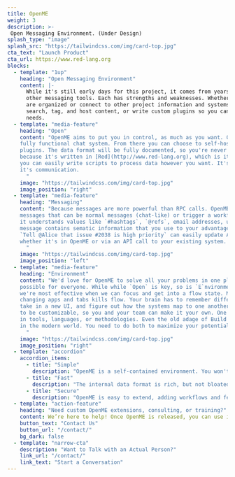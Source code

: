 ```yaml
---
title: OpenME
weight: 3
description: >-
 Open Messaging Environment. (Under Design)
splash_type: "image"
splash_src: "https://tailwindcss.com/img/card-top.jpg"
cta_text: "Launch Product"
cta_url: https://www.red-lang.org
blocks:
  - template: "1up"
    heading: "Open Messaging Environment"
    content: |-
      While it's still early days for this project, it comes from years of experience with
      other messaging tools. Each has strengths and weaknesses. Whether it's how discussions
      are organized or connect to other project information and systems, let you easily
      search, tag, and host content, or write custom plugins so you can make it fit your
      needs.
  - template: "media-feature"
    heading: "Open"
    content: "OpenME aims to put you in control, as much as you want. Out of the box it's a
    fully functional chat system. From there you can choose to self-host and build or buy
    plugins. The data format will be fully documented, so you're never locked in, and 
    because it's written in [Red](http://www.red-lang.org), which is its own data format,
    you can easily write scripts to process data however you want. It's not just chat,
    it's communication.
      "
    image: "https://tailwindcss.com/img/card-top.jpg"
    image_position: "right"
  - template: "media-feature"
    heading: "Messaging"
    content: "Because messages are more powerful than RPC calls. OpenME will allow sending
    messages that can be normal messages (chat-like) or trigger a workflow or task. Because
    it understands values like `#hashtags`, `@refs`, email addresses, urls, and more every 
    message contains sematic information that you use to your advantage. A chat message like 
    `Tell @Alice that issue #2038 is high priority` can easily update Alice's task list,
    whether it's in OpenME or via an API call to your existing system.
      "
    image: "https://tailwindcss.com/img/card-top.jpg"
    image_position: "left"
  - template: "media-feature"
    heading: "Environment"
    content: "We'd love for OpenME to solve all your problems in one place, but that's not
    possible for everyone. While while `Open` is key, so is `E`nvironment. The idea is that
    we're most effective when we can focus and get into a flow state. Multitasking and 
    changing apps and tabs kills flow. Your brain has to remember different keystrokes,
    take in a new UI, and figure out how the systems map to one another. OpenME is designed
    to be customizable, so you and your team can make it your own. One size does not fit all,
    in tools, languages, or methodologies. Even the old adage of Build vs Buy doesn't hold up
    in the modern world. You need to do both to maximize your potential.
      "
    image: "https://tailwindcss.com/img/card-top.jpg"
    image_position: "right"
  - template: "accordion"
    accordion_items:
      - title: "Simple"
        description: "OpenME is a self-contained environment. You won't need to install other software or databases to make it work. From there, you can choose to store data in an open format for longevity and access from other tools, binary format for speed, or fully encrypted for maximum security. You control who has access, without the need for a PhD in cryptography or a computer science degree."
      - title: "Fast"
        description: "The internal data format is rich, but not bloated. More capable than JSON, to describe real world information directly, but not bloated and human hostile like XML. All that means messages are smaller to transmit and faster to encode and decode. But we put people first, and don't over-optimize. It only needs to be faster than you, not faster than light."
      - title: "Secure"
        description: "OpenME is easy to extend, adding workflows and features you need. Mold it to your needs, seamlessly with plugins, or with calls to external APIs. In the OpenME universe, each \"world\" is separate and secure from others. In a trusted world things can go faster, but to communicate with other worlds you send messages. Those messages can be treated as passive content, or as code and commands. But this is not your ancestor's `eval`. Messages are dialected DSLs (Domain Specific Langauges), which gives you complete control over what they are allowed to do, or not."
  - template: "action-feature"
    heading: "Need custom OpenME extensions, consulting, or training?"
    content: We’re here to help! Once OpenME is released, you can use it directly to contat us.
    button_text: "Contact Us"
    button_url: "/contact/"
    bg_dark: false
  - template: "narrow-cta"
    description: "Want to Talk with an Actual Person?"
    link_url: "/contact/"
    link_text: "Start a Conversation"
---
```

